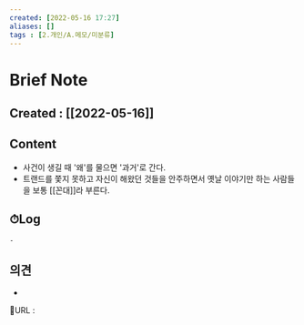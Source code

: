 ```yaml
---
created: [2022-05-16 17:27]
aliases: []
tags : [2.개인/A.메모/미분류]
---
```


# Brief Note
## Created : [[2022-05-16]]
## Content
- 사건이 생길 때 '왜'를 물으면 '과거'로 간다.
- 트랜드를 쫓지 못하고 자신이 해왔던 것들을 안주하면서 옛날 이야기만 하는 사람들을 보통 [[꼰대]]라 부른다.

## ⏱Log
	-

## 의견
-


📙URL :